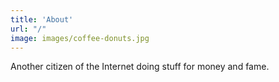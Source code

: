 ```yaml
---
title: 'About'
url: "/"
image: images/coffee-donuts.jpg
---
```


Another citizen of the Internet doing stuff for money and fame.
